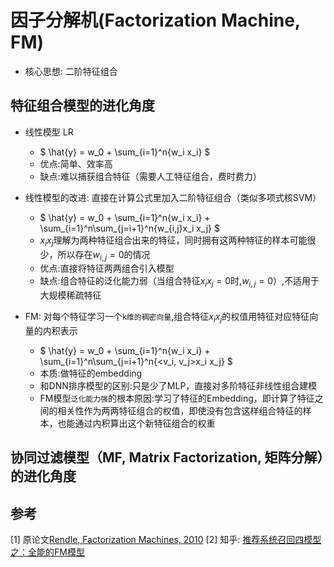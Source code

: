 # 因子分解机(Factorization Machine, FM)

* 核心思想: 二阶特征组合

## 特征组合模型的进化角度

* 线性模型 LR
    * $ \hat{y} = w_0 + \sum_{i=1}^n{w_i x_i} $
    * 优点:简单、效率高
    * 缺点:难以捕获组合特征（需要人工特征组合，费时费力）

* 线性模型的改进: 直接在计算公式里加入二阶特征组合（类似多项式核SVM）
    * $ \hat{y} = w_0 + \sum_{i=1}^n{w_i x_i} + \sum_{i=1}^n\sum_{j=i+1}^n{w_{i,j}x_i x_j} $
    * $x_i x_j$理解为两种特征组合出来的特征，同时拥有这两种特征的样本可能很少，所以存在$w_{i,j}=0$的情况
    * 优点:直接将特征两两组合引入模型
    * 缺点:组合特征的泛化能力弱（当组合特征$x_i x_j = 0$时,$w_{i,j} = 0$）,不适用于大规模稀疏特征

* FM: 对每个特征学习一个`k维的稠密向量`,组合特征$x_i x_j$的权值用特征对应特征向量的内积表示
    * $ \hat{y} = w_0 + \sum_{i=1}^n{w_i x_i} + \sum_{i=1}^n\sum_{j=i+1}^n{<v_i, v_j>x_i x_j} $
    * 本质:做特征的embedding
    * 和DNN排序模型的区别:只是少了MLP，直接对多阶特征非线性组合建模
    * FM模型`泛化能力强`的根本原因:学习了特征的Embedding，即计算了特征之间的相关性作为两两特征组合的权值，即使没有包含这样组合特征的样本，也能通过内积算出这个新特征组合的权重

## 协同过滤模型（MF, Matrix Factorization, 矩阵分解）的进化角度

## 参考
[1] 原论文[Rendle, Factorization Machines, 2010](https://www.csie.ntu.edu.tw/~b97053/paper/Rendle2010FM.pdf)
[2] 知乎: [推荐系统召回四模型之：全能的FM模型](https://zhuanlan.zhihu.com/p/58160982)